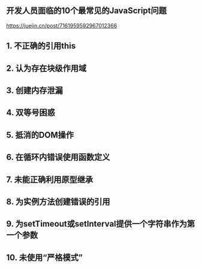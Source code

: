 ## 开发人员面临的10个最常见的JavaScript问题

https://juejin.cn/post/7161959592967012366

## 1. 不正确的引用this

## 2. 认为存在块级作用域

## 3. 创建内存泄漏

## 4. 双等号困惑

## 5. 抵消的DOM操作

## 6. 在循环内错误使用函数定义

## 7. 未能正确利用原型继承

## 8. 为实例方法创建错误的引用

## 9. 为setTimeout或setInterval提供一个字符串作为第一个参数

## 10. 未使用“严格模式”


